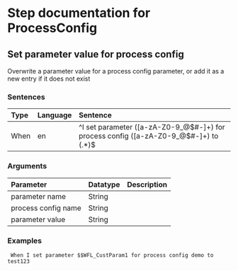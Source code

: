 # Step documentation for ProcessConfig

## Set parameter value for process config
Overwrite a parameter value for a process config parameter, or add it as a new entry if it does not exist

### Sentences
| Type          | Language         | Sentence      |
|:---           |:---              |:---           |
| When | en | ^I set parameter ([a-zA-Z0-9_@$#-]+) for process config ([a-zA-Z0-9_@$#-]+) to (.*)$ |

### Arguments
| Parameter    | Datatype          | Description          |
|:---          |:---               |:---                  |
|parameter name | String |  |
|process config name | String |  |
|parameter value | String |  |

### Examples


```gherkin
 When I set parameter $$WFL_CustParam1 for process config demo to test123
```

